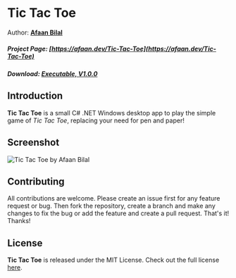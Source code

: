 Tic Tac Toe
==============

Author: **[Afaan Bilal](https://afaan.dev)**  

##### Project Page: [https://afaan.dev/Tic-Tac-Toe](https://afaan.dev/Tic-Tac-Toe)
##### Download: [Executable, V1.0.0](https://afaan.dev/Tic-Tac-Toe/TicTacToe-1.0.0-Executable.zip)

## Introduction
**Tic Tac Toe** is a small C# .NET Windows desktop app to play the simple game of *Tic Tac Toe*, 
replacing your need for pen and paper!

## Screenshot
![Tic Tac Toe by Afaan Bilal](https://afaan.dev/screenshots/Tic-Tac-Toe.jpg "Tic Tac Toe by Afaan Bilal")

## Contributing
All contributions are welcome. Please create an issue first for any feature request
or bug. Then fork the repository, create a branch and make any changes to fix the bug 
or add the feature and create a pull request. That's it!
Thanks!

## License
**Tic Tac Toe** is released under the MIT License.
Check out the full license [here](LICENSE).
